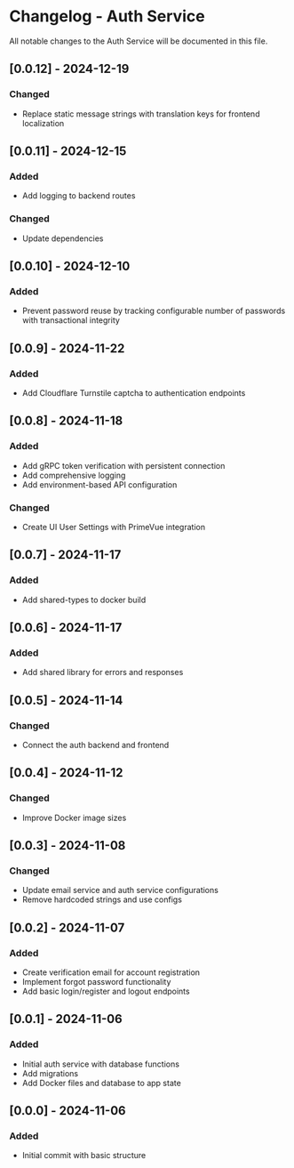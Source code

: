 # Changelog - Auth Service

All notable changes to the Auth Service will be documented in this file.

## [0.0.12] - 2024-12-19
### Changed
- Replace static message strings with translation keys for frontend localization

## [0.0.11] - 2024-12-15
### Added
- Add logging to backend routes
### Changed
- Update dependencies

## [0.0.10] - 2024-12-10
### Added
- Prevent password reuse by tracking configurable number of passwords with transactional integrity

## [0.0.9] - 2024-11-22
### Added
- Add Cloudflare Turnstile captcha to authentication endpoints

## [0.0.8] - 2024-11-18
### Added
- Add gRPC token verification with persistent connection
- Add comprehensive logging
- Add environment-based API configuration
### Changed
- Create UI User Settings with PrimeVue integration

## [0.0.7] - 2024-11-17
### Added
- Add shared-types to docker build

## [0.0.6] - 2024-11-17
### Added
- Add shared library for errors and responses

## [0.0.5] - 2024-11-14
### Changed
- Connect the auth backend and frontend

## [0.0.4] - 2024-11-12
### Changed
- Improve Docker image sizes

## [0.0.3] - 2024-11-08
### Changed
- Update email service and auth service configurations
- Remove hardcoded strings and use configs

## [0.0.2] - 2024-11-07
### Added
- Create verification email for account registration
- Implement forgot password functionality
- Add basic login/register and logout endpoints

## [0.0.1] - 2024-11-06
### Added
- Initial auth service with database functions
- Add migrations
- Add Docker files and database to app state

## [0.0.0] - 2024-11-06
### Added
- Initial commit with basic structure
